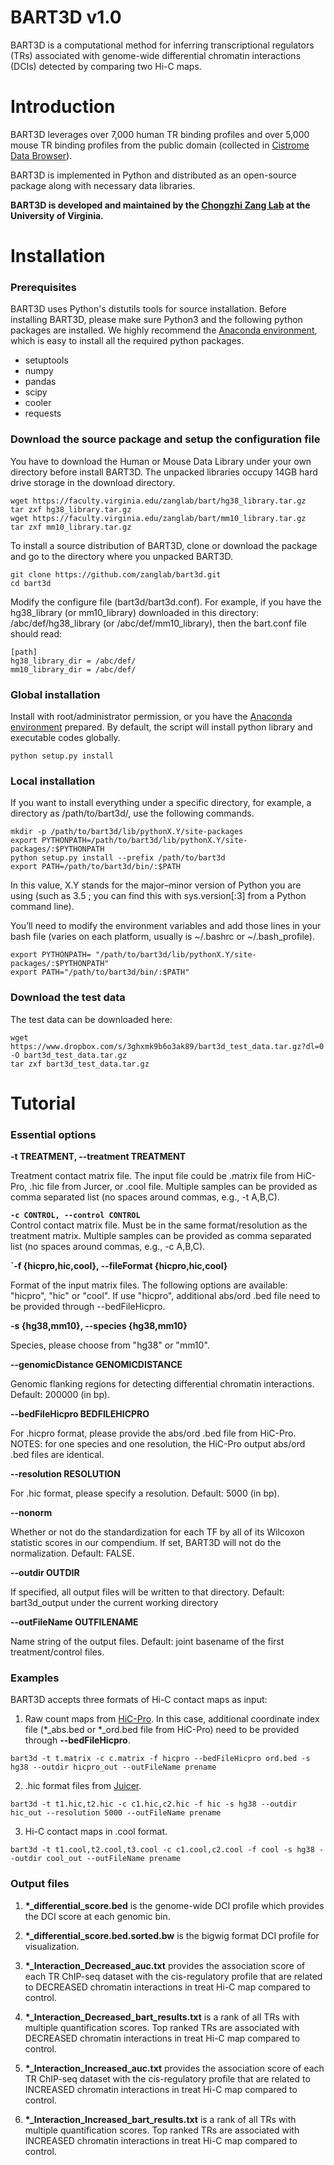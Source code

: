 
# BART3D v1.0

BART3D is a computational method for inferring transcriptional regulators (TRs) associated with genome-wide differential chromatin interactions (DCIs) detected by comparing two Hi-C maps.

# Introduction

BART3D leverages over 7,000 human TR binding profiles and over 5,000 mouse TR binding profiles from the public domain (collected in <a href="http://cistrome.org/db/">Cistrome Data Browser</a>).

BART3D is implemented in Python and distributed as an open-source package along with necessary data libraries.

**BART3D is developed and maintained by the <a href="https://faculty.virginia.edu/zanglab/">Chongzhi Zang Lab</a> at the University of Virginia.**


# Installation
### Prerequisites

BART3D uses Python's distutils tools for source installation. Before installing BART3D, please make sure Python3 and the following python packages are installed. We highly recommend the <a href="https://docs.anaconda.com/anaconda/install/">Anaconda environment</a>, which is easy to install all the required python packages.

- setuptools
- numpy
- pandas
- scipy
- cooler
- requests


### Download the source package and setup the configuration file

You have to download the Human or Mouse Data Library under your own directory before install BART3D. The unpacked libraries occupy 14GB hard drive storage in the download directory. 

```shell
wget https://faculty.virginia.edu/zanglab/bart/hg38_library.tar.gz
tar zxf hg38_library.tar.gz
wget https://faculty.virginia.edu/zanglab/bart/mm10_library.tar.gz
tar zxf mm10_library.tar.gz
```

To install a source distribution of BART3D, clone or download the package and go to the directory where you unpacked BART3D.

```shell
git clone https://github.com/zanglab/bart3d.git
cd bart3d
```

Modify the configure file (bart3d/bart3d.conf). For example, if you have the hg38_library (or mm10_library) downloaded in this directory: /abc/def/hg38_library (or /abc/def/mm10_library), then the bart.conf file should read:

```shell
[path]
hg38_library_dir = /abc/def/
mm10_library_dir = /abc/def/
```

### Global installation 
Install with root/administrator permission, or you have the <a href="https://docs.anaconda.com/anaconda/install/">Anaconda environment</a> prepared. By default, the script will install python library and executable codes globally.

```shell
python setup.py install
```

### Local installation 
If you want to install everything under a specific directory, for example, a directory as /path/to/bart3d/, use the following commands.

```shell
mkdir -p /path/to/bart3d/lib/pythonX.Y/site-packages 
export PYTHONPATH=/path/to/bart3d/lib/pythonX.Y/site-packages/:$PYTHONPATH 
python setup.py install --prefix /path/to/bart3d 
export PATH=/path/to/bart3d/bin/:$PATH
```

In this value, X.Y stands for the major–minor version of Python you are using (such as 3.5 ; you can find this with sys.version[:3] from a Python command line).

You’ll need to modify the environment variables and add those lines in your bash file (varies on each platform, usually is ~/.bashrc or ~/.bash_profile).

```shell
export PYTHONPATH= "/path/to/bart3d/lib/pythonX.Y/site-packages/:$PYTHONPATH"
export PATH="/path/to/bart3d/bin/:$PATH"
```


### Download the test data 
The test data can be downloaded here:

```shell
wget https://www.dropbox.com/s/3ghxmk9b6o3ak89/bart3d_test_data.tar.gz?dl=0 -O bart3d_test_data.tar.gz
tar zxf bart3d_test_data.tar.gz 
```


# Tutorial

### Essential options

**-t TREATMENT, --treatment TREATMENT**

Treatment contact matrix file. The input file could be
.matrix file from HiC-Pro, .hic file from Jurcer, or
.cool file. Multiple samples can be provided as comma
separated list (no spaces around commas, e.g., -t
A,B,C).

**`-c CONTROL, --control CONTROL`**  
Control contact matrix file. Must be in the same
format/resolution as the treatment matrix. Multiple
samples can be provided as comma separated list (no
spaces around commas, e.g., -c A,B,C). 

**`-f {hicpro,hic,cool}, --fileFormat {hicpro,hic,cool}**

Format of the input matrix files. The following
options are available: "hicpro", "hic" or "cool". If
use "hicpro", additional abs/ord .bed file need to be
provided through --bedFileHicpro.

**-s {hg38,mm10}, --species {hg38,mm10}**

Species, please choose from "hg38" or "mm10".

**--genomicDistance GENOMICDISTANCE**

Genomic flanking regions for detecting differential
chromatin interactions. Default: 200000 (in bp).

**--bedFileHicpro BEDFILEHICPRO**

For .hicpro format, please provide the abs/ord .bed
file from HiC-Pro. NOTES: for one species and one
resolution, the HiC-Pro output abs/ord .bed files are
identical.

**--resolution RESOLUTION**

For .hic format, please specify a resolution. Default:
5000 (in bp).

**--nonorm**              

Whether or not do the standardization for each TF by
all of its Wilcoxon statistic scores in our
compendium. If set, BART3D will not do the
normalization. Default: FALSE.

**--outdir OUTDIR**       

If specified, all output files will be written to that
directory. Default: bart3d_output under the current
working directory

**--outFileName OUTFILENAME**

Name string of the output files. Default: joint
basename of the first treatment/control files.


### Examples
              
BART3D accepts three formats of Hi-C contact maps as input:

1. Raw count maps from <a href="https://github.com/nservant/HiC-Pro">HiC-Pro</a>. In this case, additional coordinate index file (*_abs.bed or *_ord.bed file from HiC-Pro) need to be provided through **--bedFileHicpro**.
                        
```shell
bart3d -t t.matrix -c c.matrix -f hicpro --bedFileHicpro ord.bed -s hg38 --outdir hicpro_out --outFileName prename
```

2. .hic format files from <a href="https://github.com/aidenlab/juicer">Juicer</a>.

```shell
bart3d -t t1.hic,t2.hic -c c1.hic,c2.hic -f hic -s hg38 --outdir hic_out --resolution 5000 --outFileName prename
```

3. Hi-C contact maps in .cool format.

```shell
bart3d -t t1.cool,t2.cool,t3.cool -c c1.cool,c2.cool -f cool -s hg38 --outdir cool_out --outFileName prename
```
                      

### Output files

1. **\*_differential_score.bed**
is the genome-wide DCI profile which provides the DCI score at each genomic bin.

2. **\*_differential_score.bed.sorted.bw** 
is the bigwig format DCI profile for visualization.

3. **\*_Interaction_Decreased_auc.txt** 
provides the association score of each TR ChIP-seq dataset with the cis-regulatory profile that are related to DECREASED chromatin interactions in treat Hi-C map compared to control.

4. **\*_Interaction_Decreased_bart_results.txt** 
is a rank of all TRs with multiple quantification scores. Top ranked TRs are associated with DECREASED chromatin interactions in treat Hi-C map compared to control.

5. **\*_Interaction_Increased_auc.txt** 
provides the association score of each TR ChIP-seq dataset with the cis-regulatory profile that are related to INCREASED chromatin interactions in treat Hi-C map compared to control.

6. **\*_Interaction_Increased_bart_results.txt** 
is a rank of all TRs with multiple quantification scores. Top ranked TRs are associated with INCREASED chromatin interactions in treat Hi-C map compared to control.



<!-- 
# Citation

If you use BART in your data analysis, please cite: 

<a href="https://academic.oup.com/bioinformatics/advance-article-abstract/doi/10.1093/bioinformatics/bty194/4956015" target="_blank">BART: a transcription factor prediction tool with query gene sets or epigenomic profiles</a> <br>
Zhenjia Wang, Mete Civelek, Clint Miller, Nathan Sheffield, Michael J. Guertin, Chongzhi Zang. <i><b>Bioinformatics</b></i> 34, 2867–2869 (2018)
 -->

<!---
If you use "geneset" mode, please also cite:
<a href="http://genome.cshlp.org/content/26/10/1417" target="_blank">Modeling cis-regulation with a compendium of genome-wide histone H3K27ac profiles</a> <br>
Su Wang, Chongzhi Zang, Tengfei Xiao, Jingyu Fan, Shenglin Mei, Qian Qin, Qiu Wu, Xujuan Li, Kexin Xu, Housheng Hansen He, Myles Brown, Clifford A. Meyer, X. Shirley Liu. <i><b>Genome Research</b></i> 26, 1417–1429 (2016)
-->



